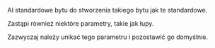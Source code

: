 AI standardowe bytu do stworzenia takiego bytu jak te standardowe.

Zastąpi również niektóre parametry, takie jak łupy.

Zazwyczaj należy unikać tego parametru i pozostawić go domyślnie.